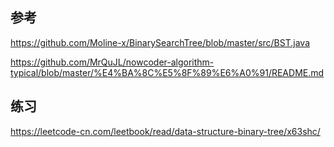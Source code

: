 ## 参考

https://github.com/Moline-x/BinarySearchTree/blob/master/src/BST.java

https://github.com/MrQuJL/nowcoder-algorithm-typical/blob/master/%E4%BA%8C%E5%8F%89%E6%A0%91/README.md

## 练习

https://leetcode-cn.com/leetbook/read/data-structure-binary-tree/x63shc/